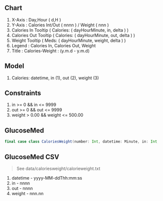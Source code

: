 Chart
-----
1. X-Axis : Day,Hour ( d,H )
2. Y-Axis : Calories Int/Out ( nnnn ) / Weight ( nnn )
3. Calories In Tooltip ( Calories: ( dayHourMinute, in, delta ) )
4. Calories Out Tooltip ( Calories: ( dayHourMinute, out, delta ) )
4. Weight Tooltip ( Meds: ( dayHourMinute, weight, delta ) )
5. Legend : Calories In, Calories Out, Weight
6. Title : Calories-Weight : (y.m.d - y.m.d)

Model
-----
1. Calories: datetime, in (1), out (2), weight (3)

Constraints
-----------
1. in >= 0 && in <= 9999
2. out >= 0 && out <= 9999
1. weight > 0.00 && weight <= 500.00

GlucoseMed
----------
```scala
final case class CaloriesWeight(number: Int, datetime: Minute, in: Int, out: Int, weight: Double)
```

GlucoseMed CSV
--------------
>See data/caloriesweight/calorieweight.txt
1. datetime - yyyy-MM-ddThh:mm:ss
2. in - nnnn
3. out - nnnn
4. weight - nnn.nn